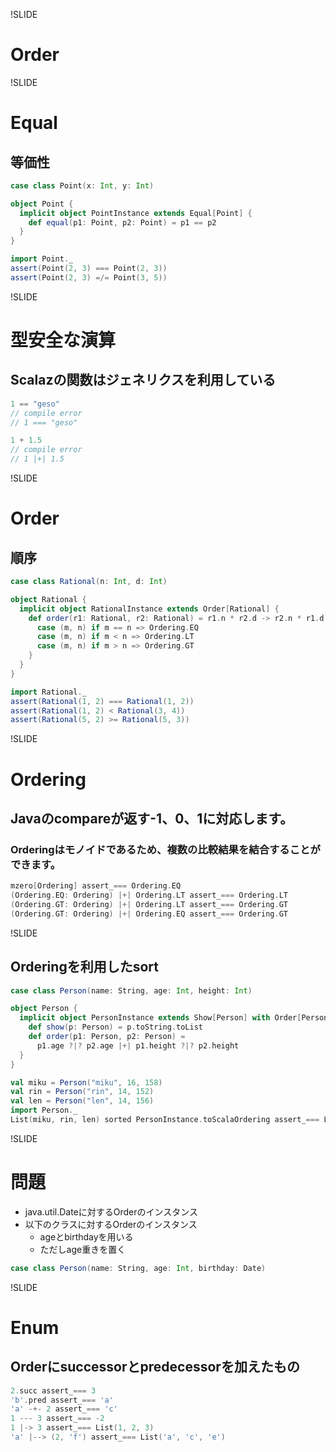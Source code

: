 !SLIDE

# Order

!SLIDE

# Equal

## 等価性

```scala
case class Point(x: Int, y: Int)

object Point {
  implicit object PointInstance extends Equal[Point] {
    def equal(p1: Point, p2: Point) = p1 == p2
  }
}

import Point._
assert(Point(2, 3) === Point(2, 3))
assert(Point(2, 3) =/= Point(3, 5))
```

!SLIDE

# 型安全な演算

## Scalazの関数はジェネリクスを利用している

```scala
1 == "geso"
// compile error
// 1 === "geso"

1 + 1.5
// compile error
// 1 |+| 1.5
```

!SLIDE

# Order

## 順序

```scala
case class Rational(n: Int, d: Int)

object Rational {
  implicit object RationalInstance extends Order[Rational] {
    def order(r1: Rational, r2: Rational) = r1.n * r2.d -> r2.n * r1.d match {
      case (m, n) if m == n => Ordering.EQ
      case (m, n) if m < n => Ordering.LT
      case (m, n) if m > n => Ordering.GT
    }
  }
}

import Rational._
assert(Rational(1, 2) === Rational(1, 2))
assert(Rational(1, 2) < Rational(3, 4))
assert(Rational(5, 2) >= Rational(5, 3))
```

!SLIDE

# Ordering

## Javaのcompareが返す-1、0、1に対応します。

### Orderingはモノイドであるため、複数の比較結果を結合することができます。

```scala
mzero[Ordering] assert_=== Ordering.EQ
(Ordering.EQ: Ordering) |+| Ordering.LT assert_=== Ordering.LT
(Ordering.GT: Ordering) |+| Ordering.LT assert_=== Ordering.GT
(Ordering.GT: Ordering) |+| Ordering.EQ assert_=== Ordering.GT
```

!SLIDE

## Orderingを利用したsort

```scala
case class Person(name: String, age: Int, height: Int)

object Person {
  implicit object PersonInstance extends Show[Person] with Order[Person] {
    def show(p: Person) = p.toString.toList
    def order(p1: Person, p2: Person) =
      p1.age ?|? p2.age |+| p1.height ?|? p2.height
  }
}

val miku = Person("miku", 16, 158)
val rin = Person("rin", 14, 152)
val len = Person("len", 14, 156)
import Person._
List(miku, rin, len) sorted PersonInstance.toScalaOrdering assert_=== List(rin, len, miku)
```

!SLIDE

# 問題

* java.util.Dateに対するOrderのインスタンス
* 以下のクラスに対するOrderのインスタンス
    * ageとbirthdayを用いる
    * ただしage重きを置く

```scala
case class Person(name: String, age: Int, birthday: Date)
```

!SLIDE

# Enum

## Orderにsuccessorとpredecessorを加えたもの

```scala
2.succ assert_=== 3
'b'.pred assert_=== 'a'
'a' -+- 2 assert_=== 'c'
1 --- 3 assert_=== -2
1 |-> 3 assert_=== List(1, 2, 3)
'a' |--> (2, 'f') assert_=== List('a', 'c', 'e')
```
